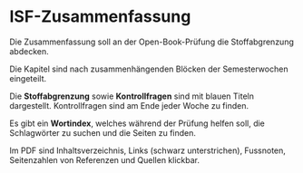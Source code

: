 # ISF-Zusammenfassung
Die Zusammenfassung soll an der Open-Book-Prüfung die Stoffabgrenzung abdecken.

Die Kapitel sind nach zusammenhängenden Blöcken der Semesterwochen eingeteilt.

Die **Stoffabgrenzung** sowie **Kontrollfragen** sind mit blauen Titeln dargestellt. Kontrollfragen sind am Ende jeder Woche zu finden.

Es gibt ein **Wortindex**, welches während der Prüfung helfen soll, die Schlagwörter zu suchen und die Seiten zu finden.

Im PDF sind Inhaltsverzeichnis, Links (schwarz unterstrichen), Fussnoten, Seitenzahlen von Referenzen und Quellen klickbar.